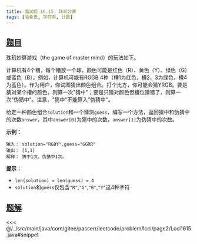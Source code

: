 ```yaml
---
title: 面试题 16.15. 珠玑妙算
tags: [哈希表, 字符串, 计数]
---
```



## [题目](https://leetcode.cn/problems/master-mind-lcci/)
珠玑妙算游戏（the game of master mind）的玩法如下。

计算机有4个槽，每个槽放一个球，颜色可能是红色（R）、黄色（Y）、绿色（G）或蓝色（B）。例如，计算机可能有RGGB 4种（槽1为红色，槽2、3为绿色，槽4为蓝色）。作为用户，你试图猜出颜色组合。打个比方，你可能会猜YRGB。要是猜对某个槽的颜色，则算一次"猜中"；要是只猜对颜色但槽位猜错了，则算一次"伪猜中"。注意，"猜中"不能算入"伪猜中"。

给定一种颜色组合`solution`和一个猜测`guess`，编写一个方法，返回猜中和伪猜中的次数`answer`，其中`answer[0]`为猜中的次数，`answer[1]`为伪猜中的次数。

**示例：**

```
输入： solution="RGBY",guess="GGRR"
输出： [1,1]
解释： 猜中1次，伪猜中1次。
```

**提示：**

* `len(solution) = len(guess) = 4`
* `solution`和`guess`仅包含`"R"`,`"G"`,`"B"`,`"Y"`这4种字符


## [题解](https://github.com/PasseRR/JavaLeetCode/blob/master/src/main/java/com/gitee/passerr/leetcode/problem/lcci/page2/Lcci1615.java)

<<< @/../src/main/java/com/gitee/passerr/leetcode/problem/lcci/page2/Lcci1615.java#snippet
